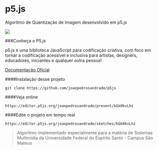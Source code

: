 # p5.js

Algoritmo de Quantização de Imagem desenvolvido em p5.js 

![](https://i.ibb.co/XsGZ7jc/download.png)



###Conheça o P5.js

p5.js é uma biblioteca JavaScript para codificação criativa, com foco em tornar a codificação acessível e inclusiva para artistas, designers, educadores, iniciantes e qualquer outra pessoa!

[Documentação Oficial](https://p5js.org/)



####Instalação desse projeto

`git clone https://github.com/joaopedrosandrade/p5js`

####Veja online

`https://editor.p5js.org/joaopedrosandrade/present/kGk0kvLhz`

####Edite o projeto em tempo real

`https://editor.p5js.org/joaopedrosandrade/sketches/kGk0kvLhz`

> Algoritmo implementado especialmente para a matéria de Sistemas Multimídia da Universidade Federal do Espírito Santo - Campus São Mateus


